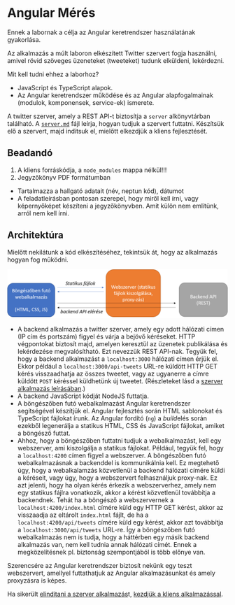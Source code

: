 # Angular Mérés

Ennek a labornak a célja az Angular keretrendszer használatának gyakorlása. 

Az alkalmazás a múlt laboron elkészített Twitter szervert fogja használni, amivel rövid szöveges üzeneteket (tweeteket) tudunk elküldeni, lekérdezni. 

Mit kell tudni ehhez a laborhoz?
* JavaScript és TypeScript alapok.
* Az Angular keretrendszer működése és az Angular alapfogalmainak (modulok, komponensek, service-ek) ismerete.

A twitter szerver, amely a REST API-t biztosítja a `server` alkönyvtárban található. A [`server.md`](server.md) fájl leírja, hogyan tudjuk a szervert futtatni. Készítsük elő a szervert, majd indítsuk el, mielőtt elkezdjük a kliens fejlesztését. 

## Beadandó
1. A kliens forráskódja, a `node_modules` mappa nélkül!!!
1. Jegyzőkönyv PDF formátumban
  * Tartalmazza a hallgató adatait (név, neptun kód), dátumot
  * A feladatleírásban pontosan szerepel, hogy miről kell írni, vagy képernyőképet készíteni a jegyzőkönyvben. Amit külön nem említünk, arról nem kell írni.

## Architektúra

Mielőtt nekilátunk a kód elkészítéséhez, tekintsük át, hogy az alkalmazás hogyan fog működni.

![Architektúra](architektura.png)

* A backend alkalmazás a twitter szerver, amely egy adott hálózati címen (IP cím és portszám) figyel és várja a bejövő kéréseket. HTTP végpontokat biztosít majd, amelyen keresztül az üzenetek publikálása és lekérdezése megvalósítható. Ezt nevezzük REST API-nak. Tegyük fel, hogy a backend alkalmazást a `localhost:3000` hálózati címen érjük el. Ekkor például a `localhost:3000/api-tweets` URL-re küldött HTTP GET kérés visszaadhatja az összes tweetet, vagy az ugyanerre a címre küldött `POST` kéréssel küldhetünk új tweetet. (Részleteket lásd a [szerver alkalmazás leírásában](server.md).)
* A backend JavaScript kódját NodeJS futtatja.
* A böngészőben futó webalkalmazást Angular keretrendszer segítségével készítjük el. Angular fejlesztés során HTML sablonokat és TypeScript fájlokat írunk. Az Angular fordító (`ng`) a *build*elés során ezekből legenerálja a statikus HTML, CSS és JavaScript fájlokat, amiket a böngésző futtat. 
* Ahhoz, hogy a böngészőben futtatni tudjuk a webalkalmazást, kell egy webszerver, ami kiszolgálja a statikus fájlokat. Például, tegyük fel, hogy a `localhost:4200` címen figyel a webszerver. A böngészőben futó webalkalmazásnak a backenddel is kommunikálnia kell. Ez megtehető úgy, hogy a webalkalamzás közvetlenül a backend hálózati címére küldi a kéréseit, vagy úgy, hogy a webszervert felhasználjuk proxy-nak. Ez azt jelenti, hogy ha olyan kérés érkezik a webszerverhez, amely nem egy statikus fájlra vonatkozik, akkor a kérést közvetlenül továbbítja a backendnek. Tehát ha a böngésző a webszervernek a `localhost:4200/index.html` címére küld egy HTTP GET kérést, akkor az visszaadja az eltárolt `index.html` fájlt, de ha a `localhost:4200/api/tweets` címére küld egy kérést, akkor azt továbbítja a `localhost:3000/api/tweets` URL-re. Így a böngészőben futó webalkalmazás nem is tudja, hogy a háttérben egy másik backend alkalmazás van, nem kell tudnia annak hálózati címét. Ennek a megközelítésnek pl. biztonság szempontjából is több előnye van. 

Szerencsére az Angular keretrendszer biztosít nekünk egy teszt webszervert, amellyel futtathatjuk az Angular alkalmazásunkat és amely proxyzásra is képes. 


Ha sikerült [elindítani a szerver alkalmazás](server.md)t, [kezdjük a kliens alkalmazással](client.md).


